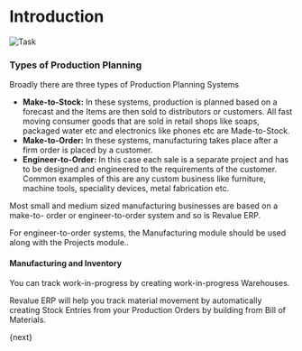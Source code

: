 # Introduction

<img class="screenshot" alt="Task" src="{{docs_base_url}}/assets/img/manufacturing/manufacturing.png">

### Types of Production Planning

Broadly there are three types of Production Planning Systems

  * __Make-to-Stock:__ In these systems, production is planned based on a forecast and the Items are then sold to distributors or customers. All fast moving consumer goods that are sold in retail shops like soaps, packaged water etc and electronics like phones etc are Made-to-Stock.
  * __Make-to-Order:__ In these systems, manufacturing takes place after a firm order is placed by a customer.
  * __Engineer-to-Order:__ In this case each sale is a separate project and has to be designed and engineered to the requirements of the customer. Common examples of this are any custom business like furniture, machine tools, speciality devices, metal fabrication etc.

Most small and medium sized manufacturing businesses are based on a make-to-
order or engineer-to-order system and so is Revalue ERP.

For engineer-to-order systems, the Manufacturing module should be used along
with the Projects module..

#### Manufacturing and Inventory

You can track work-in-progress by creating work-in-progress Warehouses.

Revalue ERP will help you track material movement by automatically creating Stock
Entries from your Production Orders by building from Bill of Materials.

{next}